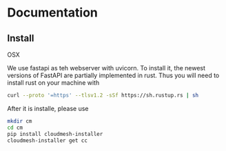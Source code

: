 Documentation
=============

## Install

OSX

We use fastapi as teh webserver with uvicorn.  To install it, the newest versions of FastAPI are partially implemented in rust.
Thus you will need to install rust on your machine with 

```bash
curl --proto '=https' --tlsv1.2 -sSf https://sh.rustup.rs | sh
```

After it is installe, please use 

```bash
mkdir cm
cd cm
pip install cloudmesh-installer
cloudmesh-installer get cc
```

